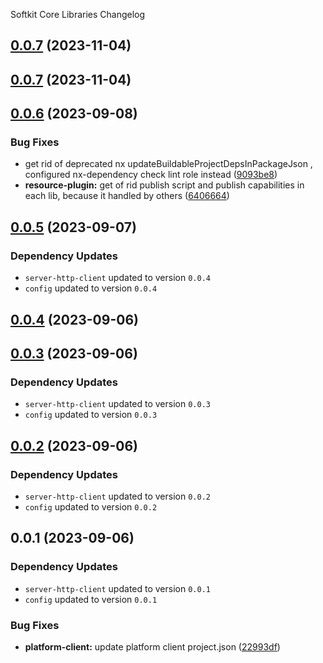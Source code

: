 Softkit Core Libraries Changelog
## [0.0.7](https://github.com/softkitit/softkit-core/compare/platform-client-0.0.6...platform-client-0.0.7) (2023-11-04)

## [0.0.7](https://github.com/saas-buildkit/saas-buildkit-core/compare/platform-client-0.0.6...platform-client-0.0.7) (2023-11-04)

## [0.0.6](https://github.com/saas-buildkit/saas-buildkit-core/compare/platform-client-0.0.5...platform-client-0.0.6) (2023-09-08)


### Bug Fixes

* get rid of deprecated nx updateBuildableProjectDepsInPackageJson , configured nx-dependency check lint role instead ([9093be8](https://github.com/saas-buildkit/saas-buildkit-core/commit/9093be892fd5f71629a6c22388e12432dacefdec))
* **resource-plugin:** get of rid publish script and publish capabilities in each lib, because it handled by others ([6406664](https://github.com/saas-buildkit/saas-buildkit-core/commit/64066640d13cfc6bf4e16055349265015d7bcd12))

## [0.0.5](https://github.com/saas-buildkit/saas-buildkit-core/compare/platform-client-0.0.4...platform-client-0.0.5) (2023-09-07)

### Dependency Updates

* `server-http-client` updated to version `0.0.4`
* `config` updated to version `0.0.4`
## [0.0.4](https://github.com/saas-buildkit/saas-buildkit-core/compare/platform-client-0.0.3...platform-client-0.0.4) (2023-09-06)

## [0.0.3](https://github.com/saas-buildkit/saas-buildkit-core/compare/platform-client-0.0.2...platform-client-0.0.3) (2023-09-06)

### Dependency Updates

* `server-http-client` updated to version `0.0.3`
* `config` updated to version `0.0.3`
## [0.0.2](https://github.com/saas-buildkit/saas-buildkit-core/compare/platform-client-0.0.1...platform-client-0.0.2) (2023-09-06)

### Dependency Updates

* `server-http-client` updated to version `0.0.2`
* `config` updated to version `0.0.2`
## 0.0.1 (2023-09-06)

### Dependency Updates

* `server-http-client` updated to version `0.0.1`
* `config` updated to version `0.0.1`

### Bug Fixes

* **platform-client:** update platform client project.json ([22993df](https://github.com/saas-buildkit/saas-buildkit-core/commit/22993df0ca0f3e4e2869517fb04c9f9ff3371dfb))
